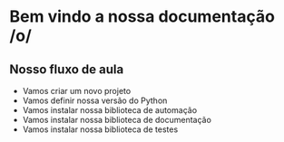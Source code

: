 # Bem vindo a nossa documentação /o/

## Nosso fluxo de aula

* Vamos criar um novo projeto
* Vamos definir nossa versão do Python
* Vamos instalar nossa biblioteca de automação
* Vamos instalar nossa biblioteca de documentação
* Vamos instalar nossa biblioteca de testes